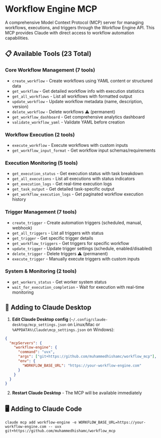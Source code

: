 # Workflow Engine MCP

A comprehensive Model Context Protocol (MCP) server for managing workflows, executions, and triggers through the Workflow Engine API. This MCP provides Claude with direct access to workflow automation capabilities.

## 📋 Available Tools (23 Total)

### **Core Workflow Management (7 tools)**
- `create_workflow` - Create workflows using YAML content or structured data
- `get_workflow` - Get detailed workflow info with execution statistics  
- `get_all_workflows` - List all workflows with formatted output
- `update_workflow` - Update workflow metadata (name, description, version)
- `delete_workflow` - Delete workflows ⚠️ (permanent)
- `get_workflow_dashboard` - Get comprehensive analytics dashboard
- `validate_workflow_yaml` - Validate YAML before creation

### **Workflow Execution (2 tools)**
- `execute_workflow` - Execute workflows with custom inputs
- `get_workflow_input_format` - Get workflow input schemas/requirements

### **Execution Monitoring (5 tools)**
- `get_execution_status` - Get execution status with task breakdown
- `get_all_executions` - List all executions with status indicators
- `get_execution_logs` - Get real-time execution logs
- `get_task_output` - Get detailed task-specific output
- `get_workflow_execution_logs` - Get paginated workflow execution history

### **Trigger Management (7 tools)**
- `create_trigger` - Create automation triggers (scheduled, manual, webhook)
- `get_all_triggers` - List all triggers with status
- `get_trigger` - Get specific trigger details
- `get_workflow_triggers` - Get triggers for specific workflow
- `update_trigger` - Update trigger settings (schedule, enabled/disabled)
- `delete_trigger` - Delete triggers ⚠️ (permanent)  
- `execute_trigger` - Manually execute triggers with custom inputs

### **System & Monitoring (2 tools)**
- `get_workers_status` - Get worker system status
- `wait_for_execution_completion` - Wait for execution with real-time monitoring

## 🔌 Adding to Claude Desktop

1. **Edit Claude Desktop config** (`~/.config/claude-desktop/mcp_settings.json` on Linux/Mac or `%APPDATA%\Claude\mcp_settings.json` on Windows):

```json
{
  "mcpServers": {
    "workflow-engine": {
      "command": "uvx",
      "args": ["git+https://github.com/muhammedhishamc/workflow_mcp"],
      "env": {
        "WORKFLOW_BASE_URL": "https://your-workflow-engine.com"
      }
    }
  }
}
```

2. **Restart Claude Desktop** - The MCP will be available immediately

## 🖥️ Adding to Claude Code

```
claude mcp add workflow-engine -e WORKFLOW_BASE_URL=https://your-workflow-engine.com -- uvx git+https://github.com/muhammedhishamc/workflow_mcp
```